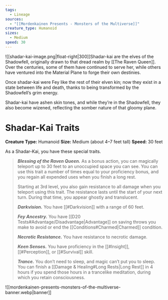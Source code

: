 ```yaml
---
tags:
  - Lineage
sources:
  - "[[Mordenkainen Presents - Monsters of the Multiverse]]"
creature_type: Humanoid
sizes:
  - Medium
speed: 30
---
```

![[shadar-kai-image.png|float-right|300]]Shadar-kai are the elves of the Shadowfell, originally drawn to that dread realm by [[The Raven Queen]]. Over the centuries, some of them have continued to serve her, while others have ventured into the Material Plane to forge their own destinies.

Once shadar-kai were Fey like the rest of their elven kin; now they exist in a state between life and death, thanks to being transformed by the Shadowfell’s grim energy.

Shadar-kai have ashen skin tones, and while they’re in the Shadowfell, they also become wizened, reflecting the somber nature of that gloomy plane.
# Shadar-Kai Traits
**Creature Type:** Humanoid
**Size:** Medium (about 4–7 feet tall)
**Speed:** 30 feet

As a Shadar-Kai, you have these special traits.
>_**Blessing of the Raven Queen.**_ As a bonus action, you can magically teleport up to 30 feet to an unoccupied space you can see. You can use this trait a number of times equal to your proficiency bonus, and you regain all expended uses when you finish a long rest.
>
>Starting at 3rd level, you also gain resistance to all damage when you teleport using this trait. The resistance lasts until the start of your next turn. During that time, you appear ghostly and translucent.
>
>**_Darkvision._** You have [[#Darkvision]] with a range of 60 feet.
>
>**_Fey Ancestry._** You have [[D20 Tests#Advantage/Disadvantage\|Advantage]] on saving throws you make to avoid or end the [[Conditions#Charmed\|Charmed]] condition.
>
>_**Necrotic Resistance.**_ You have resistance to necrotic damage.
>
>**_Keen Senses._** You have proficiency in the [[#Insight]], [[#Perception]], or [[#Survival]] skill.
>
>**_Trance._** You don’t need to sleep, and magic can’t put you to sleep. You can finish a [[Damage & Healing#Long Rests\|Long Rest]] in 4 hours if you spend those hours in a trancelike meditation, during which you retain consciousness.


![[mordenkainen-presents-monsters-of-the-multiverse-banner.webp|banner]]